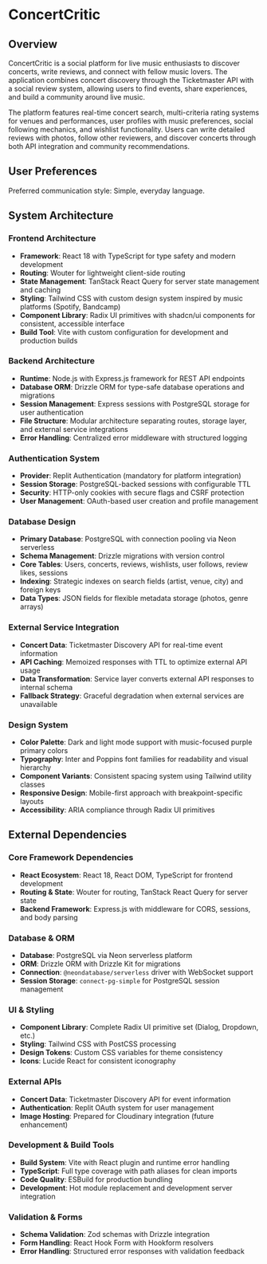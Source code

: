 # ConcertCritic

## Overview

ConcertCritic is a social platform for live music enthusiasts to discover concerts, write reviews, and connect with fellow music lovers. The application combines concert discovery through the Ticketmaster API with a social review system, allowing users to find events, share experiences, and build a community around live music.

The platform features real-time concert search, multi-criteria rating systems for venues and performances, user profiles with music preferences, social following mechanics, and wishlist functionality. Users can write detailed reviews with photos, follow other reviewers, and discover concerts through both API integration and community recommendations.

## User Preferences

Preferred communication style: Simple, everyday language.

## System Architecture

### Frontend Architecture
- **Framework**: React 18 with TypeScript for type safety and modern development
- **Routing**: Wouter for lightweight client-side routing
- **State Management**: TanStack React Query for server state management and caching
- **Styling**: Tailwind CSS with custom design system inspired by music platforms (Spotify, Bandcamp)
- **Component Library**: Radix UI primitives with shadcn/ui components for consistent, accessible interface
- **Build Tool**: Vite with custom configuration for development and production builds

### Backend Architecture
- **Runtime**: Node.js with Express.js framework for REST API endpoints
- **Database ORM**: Drizzle ORM for type-safe database operations and migrations
- **Session Management**: Express sessions with PostgreSQL storage for user authentication
- **File Structure**: Modular architecture separating routes, storage layer, and external service integrations
- **Error Handling**: Centralized error middleware with structured logging

### Authentication System
- **Provider**: Replit Authentication (mandatory for platform integration)
- **Session Storage**: PostgreSQL-backed sessions with configurable TTL
- **Security**: HTTP-only cookies with secure flags and CSRF protection
- **User Management**: OAuth-based user creation and profile management

### Database Design
- **Primary Database**: PostgreSQL with connection pooling via Neon serverless
- **Schema Management**: Drizzle migrations with version control
- **Core Tables**: Users, concerts, reviews, wishlists, user follows, review likes, sessions
- **Indexing**: Strategic indexes on search fields (artist, venue, city) and foreign keys
- **Data Types**: JSON fields for flexible metadata storage (photos, genre arrays)

### External Service Integration
- **Concert Data**: Ticketmaster Discovery API for real-time event information
- **API Caching**: Memoized responses with TTL to optimize external API usage
- **Data Transformation**: Service layer converts external API responses to internal schema
- **Fallback Strategy**: Graceful degradation when external services are unavailable

### Design System
- **Color Palette**: Dark and light mode support with music-focused purple primary colors
- **Typography**: Inter and Poppins font families for readability and visual hierarchy
- **Component Variants**: Consistent spacing system using Tailwind utility classes
- **Responsive Design**: Mobile-first approach with breakpoint-specific layouts
- **Accessibility**: ARIA compliance through Radix UI primitives

## External Dependencies

### Core Framework Dependencies
- **React Ecosystem**: React 18, React DOM, TypeScript for frontend development
- **Routing & State**: Wouter for routing, TanStack React Query for server state
- **Backend Framework**: Express.js with middleware for CORS, sessions, and body parsing

### Database & ORM
- **Database**: PostgreSQL via Neon serverless platform
- **ORM**: Drizzle ORM with Drizzle Kit for migrations
- **Connection**: `@neondatabase/serverless` driver with WebSocket support
- **Session Storage**: `connect-pg-simple` for PostgreSQL session management

### UI & Styling
- **Component Library**: Complete Radix UI primitive set (Dialog, Dropdown, etc.)
- **Styling**: Tailwind CSS with PostCSS processing
- **Design Tokens**: Custom CSS variables for theme consistency
- **Icons**: Lucide React for consistent iconography

### External APIs
- **Concert Data**: Ticketmaster Discovery API for event information
- **Authentication**: Replit OAuth system for user management
- **Image Hosting**: Prepared for Cloudinary integration (future enhancement)

### Development & Build Tools
- **Build System**: Vite with React plugin and runtime error handling
- **TypeScript**: Full type coverage with path aliases for clean imports
- **Code Quality**: ESBuild for production bundling
- **Development**: Hot module replacement and development server integration

### Validation & Forms
- **Schema Validation**: Zod schemas with Drizzle integration
- **Form Handling**: React Hook Form with Hookform resolvers
- **Error Handling**: Structured error responses with validation feedback
